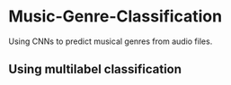 # Music-Genre-Classification
Using CNNs to predict musical genres from audio files.

## Using multilabel classification
